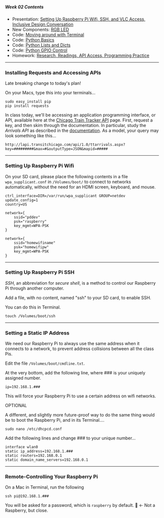 ##### Week 02 Contents
- Presentation: [Setting Up Raspberry Pi Wifi, SSH, and VLC Access, Inclusive Design Conversation](readme.md)
- New Components: [RGB LED](circuits.md)
- Code: [Moving around with Terminal](terminal.md)
- Code: [Python Basics](python-basics.md)
- Code: [Python Lists and Dicts](python-lists.md)
- Code: [Python GPIO Control](python-gpio.md)
- Homework: [Research, Readings, API Access, Programming Practice](homework.md)
	
-----

### Installing Requests and Accessing APIs

Late breaking change to today's plan! 

On your Macs, type this into your terminals...

```
sudo easy_install pip
pip install requests
```

In class today, we'll be accessing an application programming interface, or API, available here at the [Chicago Train Tracker API](https://www.transitchicago.com/developers/traintracker/) page. First, request a key, and then skim through the documentation. In particular, study the *Arrivals API* as described in the [documentation](https://www.transitchicago.com/developers/ttdocs/). As a model, your query may look something like this...

```
http://lapi.transitchicago.com/api/1.0/ttarrivals.aspx?key=#########&max=#&outputType=JSON&mapid=#####
```

-----

### Setting Up Raspberry Pi Wifi

On your SD card, please place the following contents in a file `wpa_supplicant.conf` in `/Volumes/boot/` to connect to networks automatically, without the need for an HDMI screen, keyboard, and mouse.

```
ctrl_interface=DIR=/var/run/wpa_supplicant GROUP=netdev
update_config=1
country=US

network={
    ssid="pddev"
    psk="raspberry"
    key_mgmt=WPA-PSK
}

network={
    ssid="homewifiname"
    psk="homewifipw"
    key_mgmt=WPA-PSK
}
```

-----

### Setting Up Raspberry Pi SSH

*SSH*, an abbreviation for *secure shell*, is a method to control our Raspberry Pi through another computer.

Add a file, with no content, named "ssh" to your SD card, to enable SSH.

You can do this in Terminal.

```
touch /Volumes/boot/ssh
```

-----

### Setting a Static IP Address

We need our Raspberry Pi to always use the same address when it connects to a network, to prevent address collisions between all the class Pis.

Edit the file `/Volumes/boot/cmdline.txt`. 

At the very bottom, add the following line, where ### is your uniquely assigned number.

```
ip=192.168.1.###
```

This will force your Raspberry Pi to use a certain address on wifi networks. 


OPTIONAL

A different, and slightly more future-proof way to do the same thing would be to boot the Raspberry Pi, and in its Terminal....

```
sudo nano /etc/dhcpcd.conf
```

Add the following lines and change ### to your unique number...

```
interface wlan0
static ip_address=192.168.1.###
static routers=192.168.0.1
static domain_name_servers=192.168.0.1
```

-----

### Remote-Controlling Your Raspberry Pi

On a Mac in Terminal, run the following

```
ssh pi@192.168.1.###
```

You will be asked for a password, which is `raspberry` by default.  :strawberry: <- Not a Raspberry, but close.